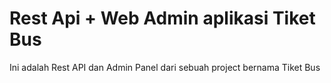 # Rest Api + Web Admin aplikasi Tiket Bus

Ini adalah Rest API dan Admin Panel dari sebuah project bernama Tiket Bus
